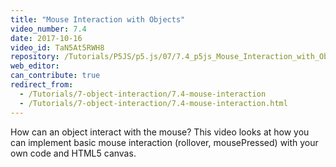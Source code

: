 ```yaml
---
title: "Mouse Interaction with Objects"
video_number: 7.4
date: 2017-10-16
video_id: TaN5At5RWH8
repository: /Tutorials/P5JS/p5.js/07/7.4_p5js_Mouse_Interaction_with_Objects
web_editor:
can_contribute: true
redirect_from:
  - /Tutorials/7-object-interaction/7.4-mouse-interaction
  - /Tutorials/7-object-interaction/7.4-mouse-interaction.html
---
```


How can an object interact with the mouse? This video looks at how you can implement basic mouse interaction (rollover, mousePressed) with your own code and HTML5 canvas.
